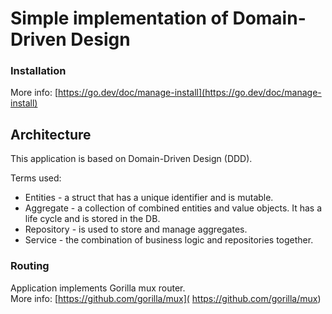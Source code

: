# Simple implementation of Domain-Driven Design

### Installation 
More info: [https://go.dev/doc/manage-install](https://go.dev/doc/manage-install)

## Architecture
This application is based on Domain-Driven Design (DDD). 

Terms used:
* Entities - a struct that has a unique identifier and is mutable.
* Aggregate - a collection of combined entities and value objects. It has a life cycle and is stored in the DB.
* Repository - is used to store and manage aggregates.
* Service - the combination of business logic and repositories together.

### Routing
Application implements Gorilla mux router.</br>
More info: [https://github.com/gorilla/mux]( https://github.com/gorilla/mux)